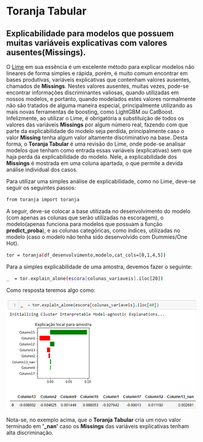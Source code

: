 # Toranja Tabular
## Explicabilidade para modelos que possuem muitas variáveis explicativas com valores ausentes(Missings).

O [Lime](https://github.com/marcotcr/lime) em sua essência é um excelente método para explicar modelos não lineares de forma simples e rápida, porém, é muito comum encontrar em bases produtivas, variáveis explicativas que contenham valores ausentes, chamados de **Missings**. Nestes valores ausentes, muitas vezes, pode-se encontrar informações discriminantes valiosas, quando utilizadas em nossos modelos, e portanto, quando modelados estes valores normalmente não são tratados de alguma maneira especial, principalmente utilizando as mais novas ferramentas de boosting, como LightGBM ou CatBoost.
Infelizmente, ao utilizar o Lime, é obrigatória a substituição de todos os valores das variáveis **Missings** por algum número real, fazendo com que parte da explicabilidade do modelo seja perdida, principalmente caso o valor **Missing** tenha algum valor altamente discriminativo na base. Desta forma, o **Toranja Tabular** é uma revisão do Lime, onde pode-se analisar modelos que tenham como entrada essas variáveis (explicativas) sem que haja perda da explicabilidade do modelo. Nele, a explicabilidade dos **Missings** é mostrada em uma coluna apartada, o que permite a devida análise individual dos casos.

Para utilizar uma simples análise de explicabilidade, como no Lime, deve-se seguir os seguintes passos:

```sh
from toranja import toranja
```
A seguir, deve-se colocar a base utilizada no desenvolvimento do modelo (com apenas as colunas que serão utilizadas na escoragem), o modelo(apenas funciona para modelos que possuam a função **predict_proba**), e as colunas categóricas, como índices, utilizadas no modelo (caso o modelo não tenha sido desenvolvido com Dummies/One Hot).

```sh
tor = toranja(df_desenvolvimento,modelo,cat_cols=[0,1,4,5])
```

Para a simples explicabilidade de uma amostra, devemos fazer o seguinte:

```sh
_  = tor.explain_alone(escora[colunas_variaveis].iloc[20])
```
Como resposta teremos algo como:

![explicabilidade_simples](imagens/explicabilidade_simples.PNG)

Nota-se, no exemplo acima, que o **Toranja Tabular** cria um novo valor terminado em **'_nan'** caso os **Missings** das variáveis explicativas tenham alta discriminação.
